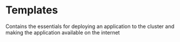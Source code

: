 # Templates
Contains the essentials for deploying an application to the cluster and making the application available on the internet
